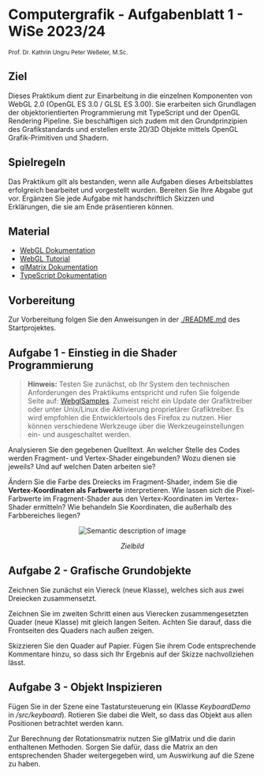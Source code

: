 # Computergrafik - Aufgabenblatt 1 - WiSe 2023/24
<sup>Prof. Dr. Kathrin Ungru
Peter Weßeler, M.Sc.
<sup>

## Ziel
Dieses Praktikum dient zur Einarbeitung in die einzelnen Komponenten von WebGL 2.0 (OpenGL ES 3.0 / GLSL ES 3.00). Sie erarbeiten sich Grundlagen der objektorientierten Programmierung mit TypeScript und der OpenGL Rendering Pipeline. Sie beschäftigen sich zudem mit den Grundprinzipien des Grafikstandards und erstellen erste 2D/3D Objekte mittels OpenGL Grafik-Primitiven und Shadern.

## Spielregeln
Das Praktikum gilt als bestanden, wenn alle Aufgaben dieses Arbeitsblattes erfolgreich bearbeitet und vorgestellt wurden. Bereiten Sie Ihre Abgabe gut vor. Ergänzen Sie jede Aufgabe mit handschriftlich Skizzen und Erklärungen, die sie am Ende präsentieren können.
	

## Material
- [WebGL Dokumentation](https://developer.mozilla.org/en-US/docs/Web/API/WebGL_API)
- [WebGL Tutorial](https://webgl2fundamentals.org)
- [glMatrix Dokumentation](http://glmatrix.net)
- [TypeScript Dokumentation](https://www.typescriptlang.org/)

## Vorbereitung
Zur Vorbereitung folgen Sie den Anweisungen in der [./README.md](https://git.fh-muenster.de/vclab/cg/cg-wise23-prep/-/blob/main/README.md) des Startprojektes.


## Aufgabe 1 - Einstieg in die Shader Programmierung


>**Hinweis:** Testen Sie zunächst, ob Ihr System den technischen Anforderungen des Praktikums entspricht und rufen Sie folgende Seite auf:
[WebglSamples](https://webglsamples.org/WebGL2Samples/\#glsl_flat_smooth_interpolators).
Zumeist reicht ein Update der Grafiktreiber oder unter Unix/Linux die Aktivierung proprietärer Grafiktreiber. 
Es wird empfohlen die Entwicklertools des Firefox zu nutzen. Hier können verschiedene Werkzeuge über die Werkzeugeinstellungen ein- und ausgeschaltet werden. 

Analysieren Sie den gegebenen Quelltext. An welcher Stelle des Codes werden Fragment- und Vertex-Shader eingebunden? Wozu dienen sie jeweils? Und auf welchen Daten arbeiten sie?

Ändern Sie die Farbe des Dreiecks im Fragment-Shader, indem Sie die **Vertex-Koordinaten als Farbwerte** interpretieren. Wie lassen sich die Pixel-Farbwerte im Fragment-Shader aus den Vertex-Koordinaten im Vertex-Shader ermitteln? Wie behandeln Sie Koordinaten, die außerhalb des Farbbereiches liegen?
<div align="center">


![Semantic description of image](A1Zielbild.png)

*Zielbild*
</div>

## Aufgabe 2 - Grafische Grundobjekte
Zeichnen Sie zunächst ein Viereck (neue Klasse), welches sich aus zwei Dreiecken zusammensetzt.

Zeichnen Sie im zweiten Schritt einen aus Vierecken zusammengesetzten Quader (neue Klasse) mit gleich langen Seiten. Achten Sie darauf, dass die Frontseiten des Quaders nach außen zeigen. 

Skizzieren Sie den Quader auf Papier. Fügen Sie ihrem Code entsprechende Kommentare hinzu, so dass sich Ihr Ergebnis auf der Skizze nachvollziehen lässt.

## Aufgabe 3 - Objekt Inspizieren
Fügen Sie in der Szene eine Tastatursteuerung ein (Klasse *KeyboardDemo* in */src/keyboard*). Rotieren Sie dabei die Welt, so dass das Objekt aus allen Positionen betrachtet werden kann. 

Zur Berechnung der Rotationsmatrix nutzen Sie glMatrix und die darin enthaltenen Methoden. Sorgen Sie dafür, dass die Matrix an den entsprechenden Shader weitergegeben wird, um Auswirkung auf die Szene zu haben. 
